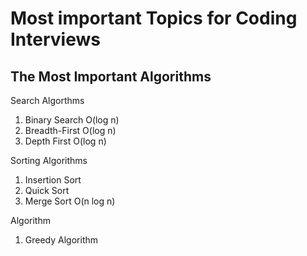 # Most important Topics for Coding Interviews

## The Most Important Algorithms

Search Algorthms

1. Binary Search O(log n)
2. Breadth-First O(log n)
3. Depth First O(log n)

Sorting Algorithms

1. Insertion Sort
2. Quick Sort
3. Merge Sort O(n log n)

Algorithm

1. Greedy Algorithm
